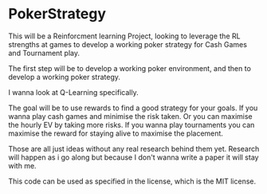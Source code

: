 # PokerStrategy
This will be a Reinforcment learning Project, looking to leverage the RL strengths at games to develop a working poker
strategy for Cash Games and Tournament play.


The first step will be to develop a working poker environment, and then to develop a working poker strategy.

I wanna look at Q-Learning specifically.

The goal will be to use rewards to find a good strategy for your goals. If you wanna play cash games and minimise the
risk taken. Or you can maximise the hourly EV by taking more risks. If you wanna play tournaments you can maximise the 
reward for staying alive to maximise the placement. 

Those are all just ideas without any real research behind them yet. Research will happen as i go along but because I 
don't wanna write a paper it will stay with me.

This code can be used as specified in the license, which is the MIT license.
